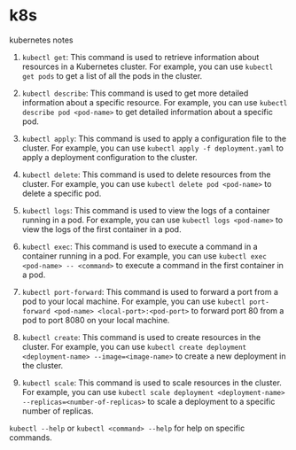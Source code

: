 # k8s
kubernetes notes

1. `kubectl get`: This command is used to retrieve information about resources in a Kubernetes cluster. 
For example, you can use `kubectl get pods` to get a list of all the pods in the cluster.

2. `kubectl describe`: This command is used to get more detailed information about a specific resource. 
For example, you can use `kubectl describe pod <pod-name>` to get detailed information about a specific pod.

3. `kubectl apply`: This command is used to apply a configuration file to the cluster. 
For example, you can use `kubectl apply -f deployment.yaml` to apply a deployment configuration to the cluster.

4. `kubectl delete`: This command is used to delete resources from the cluster. 
For example, you can use `kubectl delete pod <pod-name>` to delete a specific pod.

5. `kubectl logs`: This command is used to view the logs of a container running in a pod. 
For example, you can use `kubectl logs <pod-name>` to view the logs of the first container in a pod.

6. `kubectl exec`: This command is used to execute a command in a container running in a pod. 
For example, you can use `kubectl exec <pod-name> -- <command>` to execute a command in the first container in a pod.

7. `kubectl port-forward`: This command is used to forward a port from a pod to your local machine. 
For example, you can use `kubectl port-forward <pod-name> <local-port>:<pod-port>` to forward port 80 from a pod to port 8080 on your local machine.

8. `kubectl create`: This command is used to create resources in the cluster. 
For example, you can use `kubectl create deployment <deployment-name> --image=<image-name>` to create a new deployment in the cluster.

9. `kubectl scale`: This command is used to scale resources in the cluster. 
For example, you can use `kubectl scale deployment <deployment-name> --replicas=<number-of-replicas>` to scale a deployment to a specific number of replicas.

`kubectl --help` or `kubectl <command> --help` for help on specific commands.
